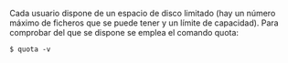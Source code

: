 Cada usuario dispone de un espacio de disco limitado (hay un número máximo de ficheros que se puede tener y un límite de capacidad). Para comprobar del que se dispone se emplea el comando quota:
```
$ quota -v
```
